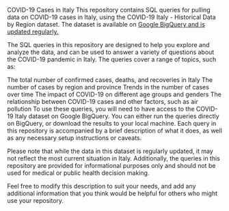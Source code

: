 COVID-19 Cases in Italy
This repository contains SQL queries for pulling data on COVID-19 cases in Italy, using the COVID-19 Italy - Historical Data by Region dataset. The dataset is available on [Google BigQuery and is updated regularly.](https://console.cloud.google.com/bigquery?p=bigquery-public-data&d=covid19_italy&page=dataset)

The SQL queries in this repository are designed to help you explore and analyze the data, and can be used to answer a variety of questions about the COVID-19 pandemic in Italy. The queries cover a range of topics, such as:

The total number of confirmed cases, deaths, and recoveries in Italy
The number of cases by region and province
Trends in the number of cases over time
The impact of COVID-19 on different age groups and genders
The relationship between COVID-19 cases and other factors, such as air pollution
To use these queries, you will need to have access to the COVID-19 Italy dataset on Google BigQuery. You can either run the queries directly on BigQuery, or download the results to your local machine. Each query in this repository is accompanied by a brief description of what it does, as well as any necessary setup instructions or caveats.

Please note that while the data in this dataset is regularly updated, it may not reflect the most current situation in Italy. Additionally, the queries in this repository are provided for informational purposes only and should not be used for medical or public health decision making.

Feel free to modify this description to suit your needs, and add any additional information that you think would be helpful for others who might use your repository.
